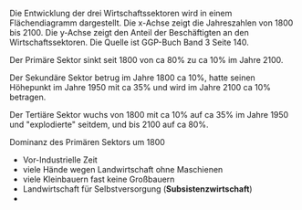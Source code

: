 Die Entwicklung der drei Wirtschaftssektoren wird in einem Flächendiagramm dargestellt.
Die x-Achse zeigt die Jahreszahlen von 1800 bis 2100.
Die y-Achse zeigt den Anteil der Beschäftigten an den Wirtschaftssektoren.
Die Quelle ist GGP-Buch Band 3 Seite 140.

Der Primäre Sektor sinkt seit 1800 von ca 80% zu ca 10% im Jahre 2100.

Der Sekundäre Sektor betrug im Jahre 1800 ca 10%, hatte seinen Höhepunkt im Jahre 1950 mit ca 35% und wird im Jahre 2100 ca 10% betragen.

Der Tertiäre Sektor wuchs von 1800 mit ca 10% auf ca 35% im Jahre 1950 und "explodierte" seitdem, und bis 2100 auf ca 80%.


Dominanz des Primären Sektors um 1800
- Vor-Industrielle Zeit
- viele Hände wegen Landwirtschaft ohne Maschienen
- viele Kleinbauern fast keine Großbauern
- Landwirtschaft für Selbstversorgung (**Subsistenzwirtschaft**)
- 